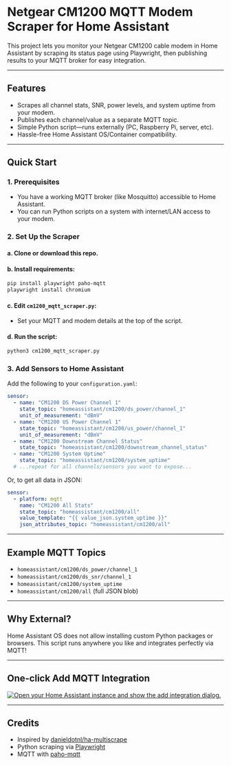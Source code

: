 # Netgear CM1200 MQTT Modem Scraper for Home Assistant

This project lets you monitor your Netgear CM1200 cable modem in Home Assistant by scraping its status page using Playwright, then publishing results to your MQTT broker for easy integration.

---

## Features

- Scrapes all channel stats, SNR, power levels, and system uptime from your modem.
- Publishes each channel/value as a separate MQTT topic.
- Simple Python script—runs externally (PC, Raspberry Pi, server, etc).
- Hassle-free Home Assistant OS/Container compatibility.

---

## Quick Start

### 1. Prerequisites

- You have a working MQTT broker (like Mosquitto) accessible to Home Assistant.
- You can run Python scripts on a system with internet/LAN access to your modem.

### 2. Set Up the Scraper

#### a. Clone or download this repo.

#### b. Install requirements:
```sh
pip install playwright paho-mqtt
playwright install chromium
```

#### c. Edit `cm1200_mqtt_scraper.py`:
- Set your MQTT and modem details at the top of the script.

#### d. Run the script:
```sh
python3 cm1200_mqtt_scraper.py
```

### 3. Add Sensors to Home Assistant

Add the following to your `configuration.yaml`:

```yaml
sensor:
  - name: "CM1200 DS Power Channel 1"
    state_topic: "homeassistant/cm1200/ds_power/channel_1"
    unit_of_measurement: "dBmV"
  - name: "CM1200 US Power Channel 1"
    state_topic: "homeassistant/cm1200/us_power/channel_1"
    unit_of_measurement: "dBmV"
  - name: "CM1200 Downstream Channel Status"
    state_topic: "homeassistant/cm1200/downstream_channel_status"
  - name: "CM1200 System Uptime"
    state_topic: "homeassistant/cm1200/system_uptime"
  # ...repeat for all channels/sensors you want to expose...
```

Or, to get all data in JSON:
```yaml
sensor:
  - platform: mqtt
    name: "CM1200 All Stats"
    state_topic: "homeassistant/cm1200/all"
    value_template: "{{ value_json.system_uptime }}"
    json_attributes_topic: "homeassistant/cm1200/all"
```

---

## Example MQTT Topics

- `homeassistant/cm1200/ds_power/channel_1`
- `homeassistant/cm1200/ds_snr/channel_1`
- `homeassistant/cm1200/system_uptime`
- `homeassistant/cm1200/all` (full JSON blob)

---

## Why External?

Home Assistant OS does not allow installing custom Python packages or browsers. This script runs anywhere you like and integrates perfectly via MQTT!

---

## One-click Add MQTT Integration

[![Open your Home Assistant instance and show the add integration dialog.](https://my.home-assistant.io/badges/integration.svg)](https://my.home-assistant.io/redirect/config_flow_start/?domain=mqtt)

---

## Credits

- Inspired by [danieldotnl/ha-multiscrape](https://github.com/danieldotnl/ha-multiscrape)
- Python scraping via [Playwright](https://playwright.dev/python/)
- MQTT with [paho-mqtt](https://pypi.org/project/paho-mqtt/)

